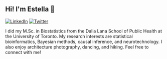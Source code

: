 ## Hi! I'm Estella 👋

[![LinkedIn](https://img.shields.io/badge/LinkedIn-blue?style=flat&logo=Linkedin&logoColor=white&link=https://www.linkedin.com/in/estella-dong/)](https://www.linkedin.com/in/estella-yixing-dong-9b3409103/) 
[![Twitter](https://img.shields.io/badge/Twitter-1DA1F2?style=flat&logo=Twitter&logoColor=white&link=https://twitter.com/nalaotteristic)](https://twitter.com/nalaotteristic)

I did my M.Sc. in Biostatistics from the Dalla Lana School of Public Health at the University of Toronto. My research interests are statistical bioinformatics, Bayesian methods, causal inference, and neurotechnology. I also enjoy architecture photography, dancing, and hiking. Feel free to connect with me!

<!--
**EstellaD/EstellaD** is a ✨ _special_ ✨ repository because its `README.md` (this file) appears on your GitHub profile.

Here are some ideas to get you started:

- 🔭 I’m currently working on ...
- 🌱 I’m currently learning ...
- 👯 I’m looking to collaborate on ...
- 🤔 I’m looking for help with ...
- 💬 Ask me about ...
- 📫 How to reach me: ...
- 😄 Pronouns: ...
- ⚡ Fun fact: ...
-->

